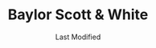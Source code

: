 ---
layout: location-page
date: Last Modified
description: "Local COVID-19 testing is available at Baylor Scott & White in Austin, Texas, USA."
permalink: "locations/texas/austin/baylor-scott-and-white/"
tags:
  - locations
  - texas
title: Baylor Scott & White
uniqueName: baylor-scott-and-white
state: Texas
stateAbbr: TX
hood: "Austin"
address: "5251 West US Highway 290"
city: "Austin"
zip: "78735"
zipsNearby: "76831 77838 77852 77853 73301 73344 78701 78702 78703 78704 78705 78708 78709 78710 78711 78712 78713 78714 78715 78716 78717 78718 78719 78720 78721 78722 78723 78724 78725 78726 78727 78728 78729 78730 78731 78732 78733 78734 78735 78736 78737 78738 78739 78741 78742 78744 78745 78746 78747 78748 78749 78750 78751 78752 78753 78754 78755 78756 78757 78758 78759 78760 78761 78762 78763 78764 78765 78766 78767 78768 78769 78772 78773 78774 78778 78779 78780 78781 78783 78785 78789 78799 76511 78602 78604 76513 78605 78606 78607 78004 78608 78609 76518 78610 78611 76520 78612 78613 78630 78108 78109 76522 78614 78615 78616 76523 78617 78619 78620 78621 78622 78623 78941 76527 78626 78627 78628 78633 78115 78942 78629 78658 76530 78632 76533 76534 78634 78635 76537 78636 76539 78027 76540 76541 76542 76543 76544 76547 76548 76549 78638 78639 78640 78945 76550 78641 78645 78646 78946 78122 78947 78642 78948 76554 78644 78648 78650 78651 78123 78652 78653 78654 78657 78124 78655 78656 76556 77975 78949 78130 78131 78132 78133 78135 76559 78659 78660 78691 78952 78661 78662 76567 76569 78953 78663 78664 78665 78680 78681 78682 78683 76571 78666 78667 78154 76573 78155 78156 78957 78669 78070 78163 78670 78671 76574 76501 76502 76503 76504 76505 76508 76577 76578 78672 78148 78150 78959 78673 78960 78674 78963 78675 78676 78786 78788 78798 76545 76546" 
mapUrl: "http://maps.apple.com/?q=Baylor+Scott+and+White&address=5251+West+US+Highway+290,Austin,Texas,78735"
locationType: Drive-thru
phone: "512-654-2100"
website: "https://www.bswhealth.com/locations/austin-medical-center/pages/default.aspx"
onlineBooking: undefined
closed: undefined
closedUpdate: April 22nd, 2020
notes: "By appointment only. Requires phone screen. Privately owned."
days: Open 24/7
ctaMessage: Learn more
ctaUrl: "https://www.bswhealth.com/locations/austin-medical-center/pages/default.aspx"
---